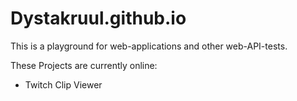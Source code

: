 # Dystakruul.github.io

This is a playground for web-applications and other web-API-tests.

These Projects are currently online:

- Twitch Clip Viewer
